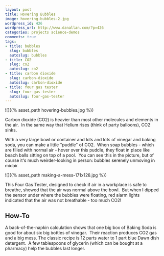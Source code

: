 ```yaml
---
layout: post
title: Hovering Bubbles
image: hovering-bubbles-2.jpg
wordpress_id: 426
wordpress_url: http://www.danallan.com/?p=426
categories: projects science-demos
comments: true
tags:
- title: bubbles
  slug: bubbles
  autoslug: bubbles
- title: CO2
  slug: co2
  autoslug: co2
- title: carbon dioxide
  slug: carbon-dioxide
  autoslug: carbon-dioxide
- title: four gas tester
  slug: four-gas-tester
  autoslug: four-gas-tester
---
```

![]({% asset_path hovering-bubbles.jpg %})

Carbon dioxide (CO2) is heavier than most other molecules and elements in the air.  In the same way that Helium rises (think of party balloons), CO2 sinks.

With a very large bowl or container and lots and lots of vinegar and baking soda, you can make a little "puddle" of CO2.  When soap bubbles - which are filled with normal air - hover over this puddle, they float in place like beach balls sitting on top of a pool.  You can see this in the picture, but of course it's much weirder-looking in person: bubbles serenely unmoving in midair.

![]({% asset_path making-a-mess-171x128.jpg %})

This Four Gas Tester, designed to check if air in a workplace is safe to breathe, showed that the air was normal above the bowl.  But when I dipped the sensor under where the bubbles were floating, red alarm lights indicated that the air was not breathable - too much CO2!

## How-To

A back-of-the-napkin calculation shows that one big box of Baking Soda is good for about six big bottles of vinegar.  Their reaction produces CO2 gas and a big mess. The classic recipe is 12 parts water to 1 part blue Dawn dish detergent.  A few tablespoons of glycerin (which can be bought at a pharmacy) help the bubbles last longer.

